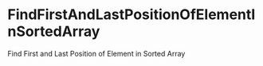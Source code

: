 # FindFirstAndLastPositionOfElementInSortedArray
Find First and Last Position of Element in Sorted Array
